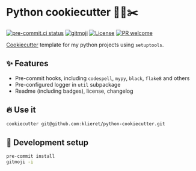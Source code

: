 # Python cookiecutter 🐍🍪✂️

[![pre-commit.ci status](https://results.pre-commit.ci/badge/github/klieret/python-cookiecutter/main.svg)](https://results.pre-commit.ci/latest/github/klieret/python-cookiecutter/main)
[![gitmoji](https://img.shields.io/badge/gitmoji-%20😜%20😍-FFDD67.svg)](https://gitmoji.dev)
[![License](https://img.shields.io/github/license/klieret/python-cookiecutter.svg)](https://github.com/klieret/python-cookiecutter/blob/main/LICENSE.txt)
[![PR welcome](https://img.shields.io/badge/PR-Welcome-%23FF8300.svg)](https://git-scm.com/book/en/v2/GitHub-Contributing-to-a-Project)

[Cookiecutter](https://github.com/cookiecutter/cookiecutter) template for my
python projects using `setuptools`.

## ✨ Features

* Pre-commit hooks, including `codespell`, `mypy`, `black`, `flake8` and others
* Pre-configured logger in `util` subpackage
* Readme (including badges), license, changelog

## 🔥 Use it

```bash
cookiecutter git@github.com:klieret/python-cookiecutter.git
```

## 🔧 Development setup

```bash
pre-commit install
gitmoji -i
```
